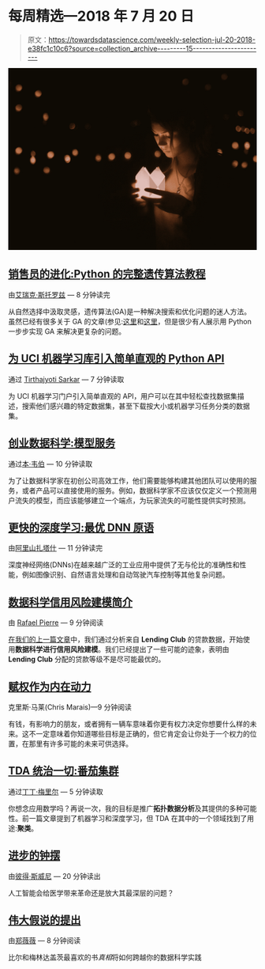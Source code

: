 # 每周精选—2018 年 7 月 20 日

> 原文：<https://towardsdatascience.com/weekly-selection-jul-20-2018-e38fc1c10c6?source=collection_archive---------15----------------------->

![](img/3001ab2d978c332ec9e07a5f5ca7d18e.png)

## [销售员的进化:Python 的完整遗传算法教程](/evolution-of-a-salesman-a-complete-genetic-algorithm-tutorial-for-python-6fe5d2b3ca35)

由[艾瑞克·斯托罗兹](https://medium.com/u/1056c764b0a1?source=post_page-----e38fc1c10c6--------------------------------) — 8 分钟读完

从自然选择中汲取灵感，遗传算法(GA)是一种解决搜索和优化问题的迷人方法。虽然已经有很多关于 GA 的文章(参见:[这里](/introduction-to-genetic-algorithms-including-example-code-e396e98d8bf3)和[这里](/introduction-to-optimization-with-genetic-algorithm-2f5001d9964b)，但是很少有人展示用 Python 一步步实现 GA 来解决更复杂的问题。

## [为 UCI 机器学习库引入简单直观的 Python API](/introducing-a-simple-and-intuitive-python-api-for-uci-machine-learning-repository-fd2ce8eb6cd4)

通过 [Tirthajyoti Sarkar](https://medium.com/u/cb9d97d4b61a?source=post_page-----e38fc1c10c6--------------------------------) — 7 分钟读取

为 UCI 机器学习门户引入简单直观的 API，用户可以在其中轻松查找数据集描述，搜索他们感兴趣的特定数据集，甚至下载按大小或机器学习任务分类的数据集。

## [创业数据科学:模型服务](/data-science-for-startups-model-services-2facf2dde81d)

通过[本·韦伯](https://medium.com/u/a80e1f69e782?source=post_page-----e38fc1c10c6--------------------------------) — 10 分钟读取

为了让数据科学家在初创公司高效工作，他们需要能够构建其他团队可以使用的服务，或者产品可以直接使用的服务。例如，数据科学家不应该仅仅定义一个预测用户流失的模型，而应该能够建立一个端点，为玩家流失的可能性提供实时预测。

## [更快的深度学习:最优 DNN 原语](/paper-summary-optimal-dnn-primitive-selection-with-partitioned-boolean-quadratic-programming-84d8ca4cdbfc)

由[阿里山扎塔什](https://medium.com/u/e3470ca1631f?source=post_page-----e38fc1c10c6--------------------------------) — 11 分钟读完

深度神经网络(DNNs)在越来越广泛的工业应用中提供了无与伦比的准确性和性能，例如图像识别、自然语言处理和自动驾驶汽车控制等其他复杂问题。

## [数据科学信用风险建模简介](/a-gentle-introduction-to-credit-risk-modeling-with-data-science-part-2-d7b87806c9df)

由 [Rafael Pierre](https://medium.com/u/83470b348bae?source=post_page-----e38fc1c10c6--------------------------------) — 9 分钟阅读

[在我们的上一篇文章](/an-intro-to-data-science-for-credit-risk-modelling-57935805a911)中，我们通过分析来自 **Lending Club** 的贷款数据，开始使用**数据科学进行信用风险建模**。我们已经提出了一些可能的迹象，表明由 **Lending Club** 分配的贷款等级不是尽可能最优的。

## [赋权作为内在动力](/empowerment-as-intrinsic-motivation-b84af36d5616)

克里斯·马莱(Chris Marais)—9 分钟阅读

有钱，有影响力的朋友，或者拥有一辆车意味着你更有权力决定你想要什么样的未来。这不一定意味着你知道哪些目标是正确的，但它肯定会让你处于一个权力的位置，在那里有许多可能的未来可供选择。

## [TDA 统治一切:番茄集群](/tda-to-rule-them-all-tomato-clustering-878e03394a1)

通过[丁丁·梅里尔](https://medium.com/u/e374d9336eec?source=post_page-----e38fc1c10c6--------------------------------) — 5 分钟读取

你想念应用数学吗？再说一次，我的目标是推广**拓扑数据分析**及其提供的多种可能性。前一篇文章提到了机器学习和深度学习，但 TDA 在其中的一个领域找到了用途:**聚类**。

## [进步的钟摆](/will-artificial-intelligence-revolutionize-medicine-or-amplify-its-deepest-problems-5937bae2ac92)

由[彼得·斯威尼](https://medium.com/u/4aa599f60bc8?source=post_page-----e38fc1c10c6--------------------------------) — 20 分钟读出

人工智能会给医学带来革命还是放大其最深层的问题？

## [伟大假说的提出](/making-great-hypothesis-588f93f52206)

由[郑薇薇](https://medium.com/u/9e8467d31fdf?source=post_page-----e38fc1c10c6--------------------------------) — 8 分钟阅读

比尔和梅林达盖茨最喜欢的书*真相*将如何跨越你的数据科学实践